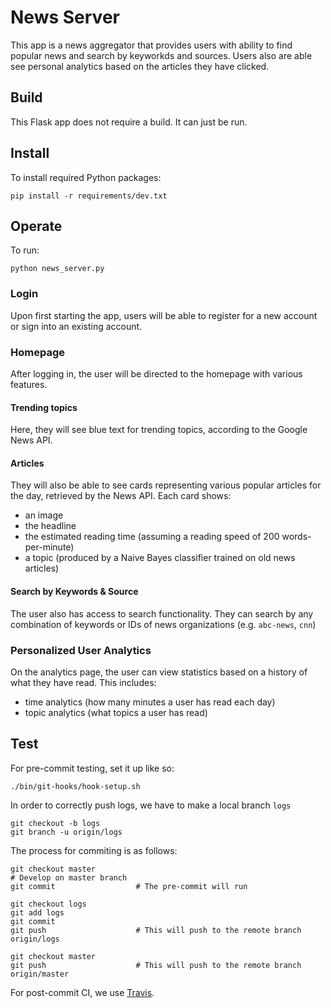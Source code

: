 # News Server

This app is a news aggregator that provides users with ability to find popular news and search by keyworkds and sources. Users also are able see personal analytics based on the articles they have clicked.

## Build
This Flask app does not require a build. It can just be run.

## Install
To install required Python packages:
```
pip install -r requirements/dev.txt
```

## Operate
To run:
```
python news_server.py
```

### Login
Upon first starting the app, users will be able to register for a new account or sign into an existing account.

### Homepage 
After logging in, the user will be directed to the homepage with various features.

#### Trending topics
Here, they will see blue text for trending topics, according to the Google News API.

#### Articles
They will also be able to see cards representing various popular articles for the day, retrieved by the News API. Each card shows:
* an image
* the headline
* the estimated reading time (assuming a reading speed of 200 words-per-minute)
* a topic (produced by a Naive Bayes classifier trained on old news articles)

#### Search by Keywords & Source
The user also has access to search functionality. They can search by any combination of keywords or IDs of news organizations (e.g. `abc-news`, `cnn`)

### Personalized User Analytics
On the analytics page, the user can view statistics based on a history of what they have read. This includes:
* time analytics (how many minutes a user has read each day)
* topic analytics (what topics a user has read)

## Test
For pre-commit testing, set it up like so:
```
./bin/git-hooks/hook-setup.sh
```

In order to correctly push logs, we have to make a local branch `logs`
```
git checkout -b logs
git branch -u origin/logs
```

The process for commiting is as follows:
```
git checkout master
# Develop on master branch
git commit                  # The pre-commit will run

git checkout logs
git add logs
git commit
git push                    # This will push to the remote branch origin/logs

git checkout master
git push                    # This will push to the remote branch origin/master
```

For post-commit CI, we use [Travis](https://travis-ci.com/XJBCoding/NewsServer).

